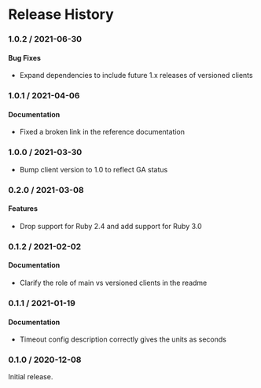 # Release History

### 1.0.2 / 2021-06-30

#### Bug Fixes

* Expand dependencies to include future 1.x releases of versioned clients

### 1.0.1 / 2021-04-06

#### Documentation

* Fixed a broken link in the reference documentation

### 1.0.0 / 2021-03-30

* Bump client version to 1.0 to reflect GA status

### 0.2.0 / 2021-03-08

#### Features

* Drop support for Ruby 2.4 and add support for Ruby 3.0

### 0.1.2 / 2021-02-02

#### Documentation

* Clarify the role of main vs versioned clients in the readme

### 0.1.1 / 2021-01-19

#### Documentation

* Timeout config description correctly gives the units as seconds

### 0.1.0 / 2020-12-08

Initial release.
